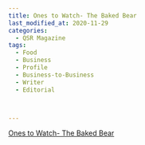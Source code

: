 ```yaml
---
title: Ones to Watch- The Baked Bear
last_modified_at: 2020-11-29
categories:
  - QSR Magazine
tags:
  - Food
  - Business
  - Profile
  - Business-to-Business
  - Writer
  - Editorial 



---
```


[Ones to Watch- The Baked Bear](http://www.ourdigitalmags.com/publication/?i=515715&ver=html5&p=34)
